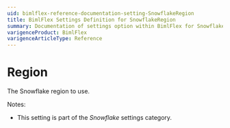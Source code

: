 ```yaml
---
uid: bimlflex-reference-documentation-setting-SnowflakeRegion
title: BimlFlex Settings Definition for SnowflakeRegion
summary: Documentation of settings option within BimlFlex for SnowflakeRegion
varigenceProduct: BimlFlex
varigenceArticleType: Reference
---
```


# Region

The Snowflake region to use.

Notes:

* This setting is part of the *Snowflake* settings category.

